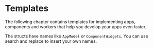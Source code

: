 # Templates

The following chapter contains templates for implementing apps, components and workers that help you develop your apps even faster.

The structs have names like `AppModel` or `ComponentWidgets`. You can use search and replace to insert your own names.
